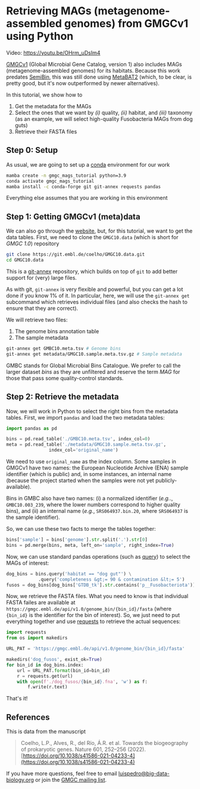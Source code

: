 # Retrieving MAGs (metagenome-assembled genomes) from GMGCv1 using Python

Video: https://youtu.be/OHrm_uDsIm4

[GMGCv1](https://gmgc.embl.de) (Global Microbial Gene Catalog, version 1) also includes MAGs (metagenome-assembled genomes) for its habitats. Because this work predates [SemiBin](https://semibin.rtfd.io/), this was still done using [MetaBAT2](https://peerj.com/articles/7359/) (which, to be clear, is pretty good, but it's now outperformed by newer alternatives).

In this tutorial, we show how to

1. Get the metadata for the MAGs
2. Select the ones that we want by _(i)_ quality, _(ii)_ habitat, and _(iii)_ taxonomy (as an example, we will select high-quality Fusobacteria MAGs from dog guts)
3. Retrieve their FASTA files


## Step 0: Setup

As usual, we are going to set up a [conda](https://conda.io/) environment for our work

```bash
mamba create -n gmgc_mags_tutorial python=3.9
conda activate gmgc_mags_tutorial
mamba install -c conda-forge git git-annex requests pandas
```

Everything else assumes that you are working in this environment

## Step 1: Getting GMGCv1 (meta)data

We can also go through the [website](https://gmgc.embl.de/download.cgi), but, for this tutorial, we want to get the data tables. First, we need to clone the `GMGC10.data` (which is short for _GMGC 1.0_) repository

```bash
git clone https://git.embl.de/coelho/GMGC10.data.git
cd GMGC10.data
```

This is a [git-annex](https://git-annex.branchable.com/) repository, which builds on top of `git` to add better support for (very) large files.

As with git, `git-annex` is very flexible and powerful, but you can get a lot done if you know 1% of it. In particular, here, we will use the `git-annex get` subcommand which retrieves individual files (and also checks the hash to ensure that they are correct).

We will retrieve two files:

1. The genome bins annotation table
2. The sample metadata

```bash
git-annex get GMBC10.meta.tsv # Genome bins
git-annex get metadata/GMGC10.sample.meta.tsv.gz # Sample metadata
```

GMBC stands for Global Microbial Bins Catalogue. We prefer to call the larger dataset _bins_ as they are unfiltered and reserve the term _MAG_ for those that pass some quality-control standards.

## Step 2: Retrieve the metadata

Now, we will work in Python to select the right bins from the metadata tables. First, we import `pandas` and load the two metadata tables:

```python
import pandas as pd

bins = pd.read_table('./GMBC10.meta.tsv', index_col=0)
meta = pd.read_table('./metadata/GMGC10.sample.meta.tsv.gz',
                index_col='original_name')

```

We need to use `original_name` as the index column. Some samples in GMGCv1 have two names: the European Nucleotide Archive (ENA) sample identifier (which is public) and, in some instances, an internal name (because the project started when the samples were not yet publicly-available).

Bins in GMBC also have two names: (i) a normalized identifier (_e.g._., `GMBC10.003_239`, where the lower numbers correspond to higher quality bins), and (ii) an internal name (_e.g._, `SRS064937.bin.20`, where `SRS064937` is the sample identifier).

So, we can use these two facts to merge the tables together:

```python
bins['sample'] = bins['genome'].str.split('.').str[0]
bins = pd.merge(bins, meta, left_on='sample', right_index=True)
```

Now, we can use standard pandas operations (such as [query](https://pandas.pydata.org/docs/reference/api/pandas.DataFrame.query.html)) to select the MAGs of interest:

```python
dog_bins = bins.query('habitat == "dog gut"') \
            .query('completeness &gt;= 90 & contamination &lt;= 5')
fusos = dog_bins[dog_bins['GTDB_tk'].str.contains('p__Fusobacteriota')]
```

Now, we retrieve the FASTA files. What you need to know is that individual FASTA failes are available at `https://gmgc.embl.de/api/v1.0/genome_bin/{bin_id}/fasta` (where `{bin_id}` is the identifier for the bin of interest). So, we just need to put everything together and use [requests](https://requests.readthedocs.io/) to retrieve the actual sequences:

```python
import requests
from os import makedirs

URL_PAT = 'https://gmgc.embl.de/api/v1.0/genome_bin/{bin_id}/fasta'

makedirs('dog_fusos', exist_ok=True)
for bin_id in dog_bins.index:
    url = URL_PAT.format(bin_id=bin_id)
    r = requests.get(url)
    with open(f'./dog_fusos/{bin_id}.fna', 'w') as f:
        f.write(r.text)
```

That's it!

## References

This is data from the manuscript

> Coelho, L.P., Alves, R., del Río, Á.R. et al. Towards the biogeography of
> prokaryotic genes. Nature 601, 252–256 (2022).
> [https://doi.org/10.1038/s41586-021-04233-4](https://doi.org/10.1038/s41586-021-04233-4)

If you have more questions, feel free to email [luispedro@big-data-biology.org](mailto:luispedro@big-data-biology.org) or join the [GMGC mailing list](https://groups.google.com/forum/#!forum/gmgc-users).

